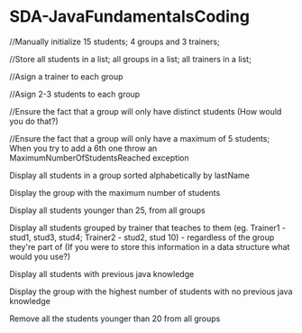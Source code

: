 # SDA-JavaFundamentalsCoding


//Manually initialize 15 students; 4 groups and 3 trainers;

//Store all students in a list; all groups in a list; all trainers in a list;

//Asign a trainer to each group

//Asign 2-3 students to each group

//Ensure the fact that a group will only have distinct students (How would you do that?)

//Ensure the fact that a group will only have a maximum of 5 students; When you try to add a 6th one throw an 
MaximumNumberOfStudentsReached exception

Display all students in a group sorted alphabetically by lastName

Display the group with the maximum number of students

Display all students younger than 25, from all groups

Display all students grouped by trainer that teaches to them (eg. Trainer1 - stud1, stud3, stud4; Trainer2 - stud2, stud 10) - regardless of the group they're part of (If you were to store this information in a data structure what would you use?)

Display all students with previous java knowledge

Display the group with the highest number of students with no previous java knowledge

Remove all the students younger than 20 from all groups